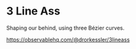 # 3 Line Ass

Shaping our behind, using three Bézier curves.

https://observablehq.com/@drorkessler/3lineass

